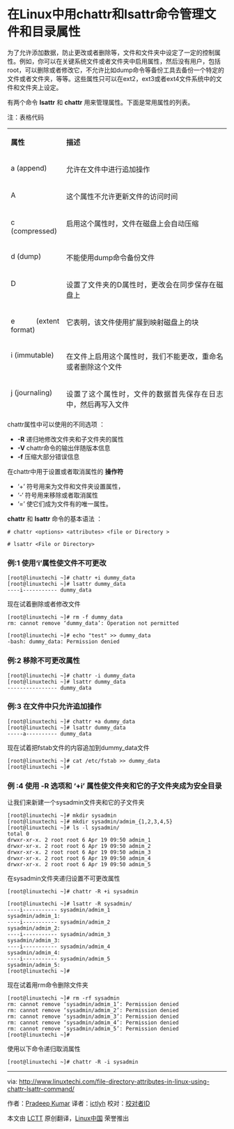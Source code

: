 在Linux中用chattr和lsattr命令管理文件和目录属性
================================================================================
为了允许添加数据，防止更改或者删除等，文件和文件夹中设定了一定的控制属性。例如，你可以在关键系统文件或者文件夹中启用属性，然后没有用户，包括root，可以删除或者修改它，不允许比如dump命令等备份工具去备份一个特定的文件或者文件夹，等等。这些属性只可以在ext2，ext3或者ext4文件系统中的文件和文件夹上设定。

有两个命令 **lsattr** 和 **chattr** 用来管理属性。下面是常用属性的列表。

注：表格代码
<table width="482" cellspacing="0" cellpadding="4" style="height: 651px">
<colgroup>
<col width="112">
<col width="514"> </colgroup>
<tbody>
<tr valign="top">
<td width="112">
<p align="justify" class="western"><b>属性</b></p>
</td>
<td width="514">
<p align="justify" class="western"><b>描述</b></p>
</td>
</tr>
<tr valign="top">
<td width="112">
<p align="justify" class="western">a (append)</p>
</td>
<td width="514">
<p align="justify" class="western">允许在文件中进行追加操作</p>
</td>
</tr>
<tr valign="top">
<td width="112">
<p align="justify" class="western">A</p>
</td>
<td width="514">
<p align="justify" class="western">这个属性不允许更新文件的访问时间</p>
</td>
</tr>
<tr valign="top">
<td width="112">
<p align="justify" class="western">c (compressed)</p>
</td>
<td width="514">
<p align="justify" class="western">启用这个属性时，文件在磁盘上会自动压缩</p>
</td>
</tr>
<tr valign="top">
<td width="112">
<p align="justify" class="western">d (dump)</p>
</td>
<td width="514">
<p align="justify" class="western">不能使用dump命令备份文件</p>
</td>
</tr>
<tr valign="top">
<td width="112">
<p align="justify" class="western">D</p>
</td>
<td width="514">
<p align="justify" class="western">设置了文件夹的D属性时，更改会在同步保存在磁盘上</p>
</td>
</tr>
<tr valign="top">
<td width="112">
<p align="justify" class="western">e (extent format)</p>
</td>
<td width="514">
<p align="justify" class="western">它表明，该文件使用扩展到映射磁盘上的块</p>
</td>
</tr>
<tr valign="top">
<td width="112">
<p align="justify" class="western">i (immutable)</p>
</td>
<td width="514">
<p align="justify" class="western">在文件上启用这个属性时，我们不能更改，重命名或者删除这个文件</p>
</td>
</tr>
<tr valign="top">
<td width="112">
<p align="justify" class="western">j (journaling)</p>
</td>
<td width="514">
<p align="justify" class="western">设置了这个属性时，文件的数据首先保存在日志中，然后再写入文件</p>
</td>
</tr>
<tr valign="top">
<td width="112">
<p align="justify" class="western">S (synchronous)</p>
</td>
<td width="514">
<p align="justify" class="western">设置了这个属性时，变更或更改同步保存到磁盘上</p>
</td>
</tr>
</tbody>
</table>

chattr属性中可以使用的不同选项 ：

- **-R** 递归地修改文件夹和子文件夹的属性
- **-V** chattr命令的输出伴随版本信息
- **-f** 压缩大部分错误信息

在chattr中用于设置或者取消属性的 **操作符**

- ‘+’ 符号用来为文件和文件夹设置属性，
- ‘-‘ 符号用来移除或者取消属性
- ‘=’ 使它们成为文件有的唯一属性。

**chattr** 和 **lsattr** 命令的基本语法 ：

    # chattr <options> <attributes> <file or Directory >

    # lsattr <File or Directory>

### 例:1 使用‘i’属性使文件不可更改 ###

    [root@linuxtechi ~]# chattr +i dummy_data
    [root@linuxtechi ~]# lsattr dummy_data
    ----i----------- dummy_data

现在试着删除或者修改文件

    [root@linuxtechi ~]# rm -f dummy_data
    rm: cannot remove ‘dummy_data’: Operation not permitted
    
    [root@linuxtechi ~]# echo "test" >> dummy_data
    -bash: dummy_data: Permission denied

### 例:2 移除不可更改属性 ###

    [root@linuxtechi ~]# chattr -i dummy_data
    [root@linuxtechi ~]# lsattr dummy_data
    ---------------- dummy_data

### 例:3 在文件中只允许追加操作 ###

    [root@linuxtechi ~]# chattr +a dummy_data
    [root@linuxtechi ~]# lsattr dummy_data
    -----a---------- dummy_data

现在试着把fstab文件的内容追加到dummy_data文件

    [root@linuxtechi ~]# cat /etc/fstab >> dummy_data
    [root@linuxtechi ~]#

### 例 :4 使用 -R 选项和 ‘+i’ 属性使文件夹和它的子文件夹成为安全目录 ###

让我们来新建一个sysadmin文件夹和它的子文件夹

    [root@linuxtechi ~]# mkdir sysadmin
    [root@linuxtechi ~]# mkdir sysadmin/admim_{1,2,3,4,5}
    [root@linuxtechi ~]# ls -l sysadmin/
    total 0
    drwxr-xr-x. 2 root root 6 Apr 19 09:50 admim_1
    drwxr-xr-x. 2 root root 6 Apr 19 09:50 admim_2
    drwxr-xr-x. 2 root root 6 Apr 19 09:50 admim_3
    drwxr-xr-x. 2 root root 6 Apr 19 09:50 admim_4
    drwxr-xr-x. 2 root root 6 Apr 19 09:50 admim_5

在sysadmin文件夹递归设置不可更改属性

    [root@linuxtechi ~]# chattr -R +i sysadmin
    
    [root@linuxtechi ~]# lsattr -R sysadmin/
    ----i----------- sysadmin/admim_1
    sysadmin/admim_1:
    ----i----------- sysadmin/admim_2
    sysadmin/admim_2:
    ----i----------- sysadmin/admim_3
    sysadmin/admim_3:
    ----i----------- sysadmin/admim_4
    sysadmin/admim_4:
    ----i----------- sysadmin/admim_5
    sysadmin/admim_5:
    [root@linuxtechi ~]#

现在试着用rm命令删除文件夹

    [root@linuxtechi ~]# rm -rf sysadmin
    rm: cannot remove ‘sysadmin/admim_1’: Permission denied
    rm: cannot remove ‘sysadmin/admim_2’: Permission denied
    rm: cannot remove ‘sysadmin/admim_3’: Permission denied
    rm: cannot remove ‘sysadmin/admim_4’: Permission denied
    rm: cannot remove ‘sysadmin/admim_5’: Permission denied
    [root@linuxtechi ~]#

使用以下命令递归取消属性

    [root@linuxtechi ~]# chattr -R -i sysadmin

--------------------------------------------------------------------------------

via: http://www.linuxtechi.com/file-directory-attributes-in-linux-using-chattr-lsattr-command/

作者：[Pradeep Kumar][a]
译者：[ictlyh](https://github.com/ictlyh)
校对：[校对者ID](https://github.com/校对者ID)

本文由 [LCTT](https://github.com/LCTT/TranslateProject) 原创翻译，[Linux中国](http://linux.cn/) 荣誉推出

[a]:http://www.linuxtechi.com/author/pradeep/
